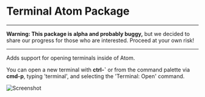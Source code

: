 # Terminal Atom Package

----

**Warning: This package is alpha and probably buggy,** but we decided to share
our progress for those who are interested. Proceed at your own risk!

-----

Adds support for opening terminals inside of Atom.

You can open a new terminal with **ctrl-`** or from the command palette
via **cmd-p**, typing 'terminal', and selecting the 'Terminal: Open' command.

![Screenshot](https://f.cloud.github.com/assets/1789/2288483/604662ae-9ffa-11e3-933e-813279d5a40e.png)
